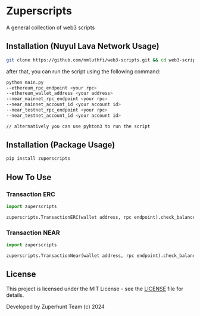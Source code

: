 # Zuperscripts

A general collection of web3 scripts

## Installation (Nuyul Lava Network Usage)

```bash
git clone https://github.com/nmluthfi/web3-scripts.git && cd web3-scripts/zuperscripts
````

after that, you can run the script using the following command:

```bash
python main.py 
--ethereum_rpc_endpoint <your rpc> 
--ethereum_wallet_address <your address> 
--near_mainnet_rpc_endpoint <your rpc> 
--near_mainnet_account_id <your account id> 
--near_testnet_rpc_endpoint <your rpc> 
--near_testnet_account_id <your account id>

// alternatively you can use pyhton3 to run the script
```

## Installation (Package Usage)

```bash
pip install zuperscripts
```

## How To Use

### Transaction ERC
```python
import zuperscripts

zuperscripts.TransactionERC(wallet address, rpc endpoint).check_balance()
```
### Transaction NEAR
```python
import zuperscripts

zuperscripts.TransactionNear(wallet address, rpc endpoint).check_balance()
```

## License
This project is licensed under the MIT License - see the [LICENSE](LICENSE) file for details.

Developed by Zuperhunt Team (c) 2024
